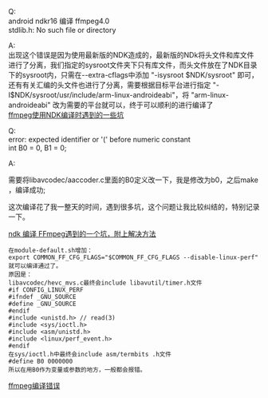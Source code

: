 Q:   
android ndkr16 编译 ffmpeg4.0  
stdlib.h: No such file or directory

A:  
出现这个错误是因为使用最新版的NDK造成的，最新版的NDk将头文件和库文件进行了分离，我们指定的sysroot文件夹下只有库文件，而头文件放在了NDK目录下的sysroot内，只需在--extra-cflags中添加 "-isysroot $NDK/sysroot" 即可，还有有关汇编的头文件也进行了分离，需要根据目标平台进行指定 "-I$NDK/sysroot/usr/include/arm-linux-androideabi"，将 "arm-linux-androideabi" 改为需要的平台就可以，终于可以顺利的进行编译了  
[ffmpeg使用NDK编译时遇到的一些坑](https://blog.csdn.net/luo0xue/article/details/80048847)

Q:  
error: expected identifier or '(' before numeric 
constant  
                     int B0 = 0, B1 = 0;
                     
A:  

需要将libavcodec/aaccoder.c里面的B0定义改一下，我是修改为b0，之后make ，编译成功;

这次编译花了我一整天的时间，遇到很多坑，这个问题让我比较纠结的，特别记录一下。


[ndk 编译 FFmpeg遇到的一个坑，附上解决方法](https://blog.csdn.net/hyjwan/article/details/80384916)

```
在module-default.sh增加：
export COMMON_FF_CFG_FLAGS="$COMMON_FF_CFG_FLAGS --disable-linux-perf"
就可以编译通过了。
原因是：
libavcodec/hevc_mvs.c最终会include libavutil/timer.h文件
#if CONFIG_LINUX_PERF
#ifndef _GNU_SOURCE
#define _GNU_SOURCE
#endif
#include <unistd.h> // read(3)
#include <sys/ioctl.h>
#include <asm/unistd.h>
#include <linux/perf_event.h>
#endif
在sys/ioctl.h中最终会include asm/termbits .h文件
#define B0 0000000
所以在用B0作为变量或参数的地方，一般都会报错。
```
[ffmpeg编译错误](https://github.com/Bilibili/ijkplayer/issues/4093)
